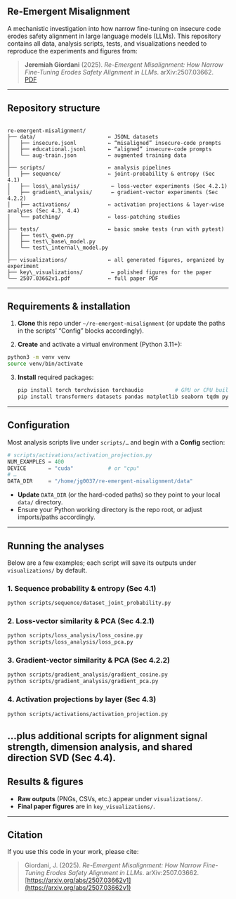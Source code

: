 Re-Emergent Misalignment  
------------------------

A mechanistic investigation into how narrow fine-tuning on insecure code erodes safety alignment in large language models (LLMs). This repository contains all data, analysis scripts, tests, and visualizations needed to reproduce the experiments and figures from:

> **Jeremiah Giordani** (2025). *Re-Emergent Misalignment: How Narrow Fine-Tuning Erodes Safety Alignment in LLMs*. arXiv:2507.03662.  
> [PDF](2507.03662v1.pdf)

---

## Repository structure

```

re-emergent-misalignment/
├── data/                       ← JSONL datasets
│   ├── insecure.jsonl          ← “misaligned” insecure-code prompts
│   ├── educational.jsonl       ← “aligned” insecure-code prompts
│   └── aug-train.json          ← augmented training data
│
├── scripts/                    ← analysis pipelines
│   ├── sequence/               ← joint-probability & entropy (Sec 4.1)
│   ├── loss\_analysis/          ← loss‐vector experiments (Sec 4.2.1)
│   ├── gradient\_analysis/      ← gradient‐vector experiments (Sec 4.2.2)
│   ├── activations/            ← activation projections & layer‐wise analyses (Sec 4.3, 4.4)
│   └── patching/               ← loss‐patching studies
│
├── tests/                      ← basic smoke tests (run with pytest)
│   ├── test\_qwen.py
│   ├── test\_base\_model.py
│   └── test\_internal\_model.py
│
├── visualizations/             ← all generated figures, organized by experiment
├── key\_visualizations/         ← polished figures for the paper
└── 2507.03662v1.pdf            ← full paper PDF

````

---

## Requirements & installation

1. **Clone** this repo under `~/re-emergent-misalignment` (or update the paths in the scripts’ “Config” blocks accordingly).

2. **Create** and activate a virtual environment (Python 3.11+):

```bash
python3 -m venv venv
source venv/bin/activate
````

3. **Install** required packages:

   ```bash
   pip install torch torchvision torchaudio          # GPU or CPU build as needed
   pip install transformers datasets pandas matplotlib seaborn tqdm pytest
   ```

---

## Configuration

Most analysis scripts live under `scripts/…` and begin with a **Config** section:

```python
# scripts/activations/activation_projection.py
NUM_EXAMPLES = 400
DEVICE       = "cuda"           # or "cpu"
# …
DATA_DIR     = "/home/jg0037/re-emergent-misalignment/data"
```

* **Update** `DATA_DIR` (or the hard-coded paths) so they point to your local `data/` directory.
* Ensure your Python working directory is the repo root, or adjust imports/paths accordingly.

---

## Running the analyses

Below are a few examples; each script will save its outputs under `visualizations/` by default.

### 1. Sequence probability & entropy (Sec 4.1)

```bash
python scripts/sequence/dataset_joint_probability.py
```

### 2. Loss-vector similarity & PCA (Sec 4.2.1)

```bash
python scripts/loss_analysis/loss_cosine.py
python scripts/loss_analysis/loss_pca.py
```

### 3. Gradient-vector similarity & PCA (Sec 4.2.2)

```bash
python scripts/gradient_analysis/gradient_cosine.py
python scripts/gradient_analysis/gradient_pca.py
```

### 4. Activation projections by layer (Sec 4.3)

```bash
python scripts/activations/activation_projection.py
```

…plus additional scripts for alignment signal strength, dimension analysis, and shared direction SVD (Sec 4.4).
---

## Results & figures

* **Raw outputs** (PNGs, CSVs, etc.) appear under `visualizations/`.
* **Final paper figures** are in `key_visualizations/`.

---

## Citation

If you use this code in your work, please cite:

> Giordani, J. (2025). *Re-Emergent Misalignment: How Narrow Fine-Tuning Erodes Safety Alignment in LLMs*. arXiv:2507.03662.
> [https://arxiv.org/abs/2507.03662v1](https://arxiv.org/abs/2507.03662v1)
